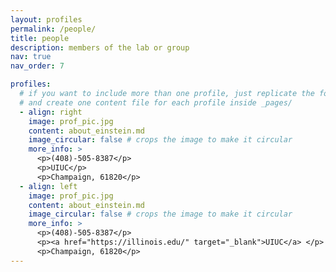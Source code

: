 ```yaml
---
layout: profiles
permalink: /people/
title: people
description: members of the lab or group
nav: true
nav_order: 7

profiles:
  # if you want to include more than one profile, just replicate the following block
  # and create one content file for each profile inside _pages/
  - align: right
    image: prof_pic.jpg
    content: about_einstein.md
    image_circular: false # crops the image to make it circular
    more_info: >
      <p>(408)-505-8387</p>
      <p>UIUC</p>
      <p>Champaign, 61820</p>
  - align: left
    image: prof_pic.jpg
    content: about_einstein.md
    image_circular: false # crops the image to make it circular
    more_info: >
      <p>(408)-505-8387</p>
      <p><a href="https://illinois.edu/" target="_blank">UIUC</a> </p>
      <p>Champaign, 61820</p>
---
```

